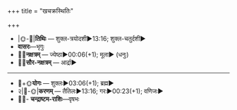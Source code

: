 +++
title = "खचक्रस्थितिः"

+++
- |🌞-🌛|**तिथिः** — शुक्ल-त्रयोदशी►13:16; शुक्ल-चतुर्दशी►  
- **वासरः**—भृगुः  
- 🌌🌛**नक्षत्रम्** — ज्येष्ठा►00:06(+1); मूला► (धनुः)  
- 🌌🌞**सौर-नक्षत्रम्** — आर्द्रा►  
___________________
- 🌛+🌞**योगः** — शुक्लः►03:06(+1); ब्रह्म►  
- २|🌛-🌞|**करणम्** — तैतिलः►13:16; गरः►00:23(+1); वणिजः►  
- 🌌🌛- **चन्द्राष्टम-राशिः**—वृषभः  


